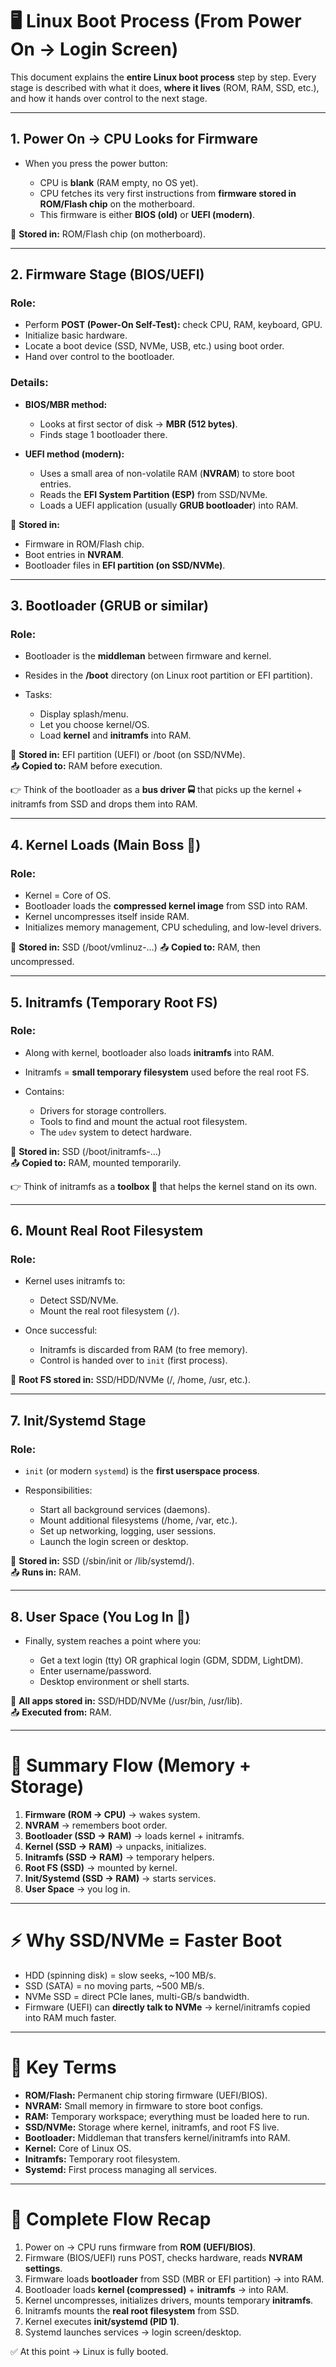 # 🖥️ Linux Boot Process (From Power On → Login Screen)

This document explains the **entire Linux boot process** step by step. Every stage is described with what it does, **where it lives** (ROM, RAM, SSD, etc.), and how it hands over control to the next stage.

---

## 1. Power On → CPU Looks for Firmware

* When you press the power button:

  * CPU is **blank** (RAM empty, no OS yet).
  * CPU fetches its very first instructions from **firmware stored in ROM/Flash chip** on the motherboard.
  * This firmware is either **BIOS (old)** or **UEFI (modern)**.

📍 **Stored in:** ROM/Flash chip (on motherboard).

---

## 2. Firmware Stage (BIOS/UEFI)

### Role:

* Perform **POST (Power-On Self-Test):** check CPU, RAM, keyboard, GPU.
* Initialize basic hardware.
* Locate a boot device (SSD, NVMe, USB, etc.) using boot order.
* Hand over control to the bootloader.

### Details:

* **BIOS/MBR method:**

  * Looks at first sector of disk → **MBR (512 bytes)**.
  * Finds stage 1 bootloader there.

* **UEFI method (modern):**

  * Uses a small area of non-volatile RAM (**NVRAM**) to store boot entries.
  * Reads the **EFI System Partition (ESP)** from SSD/NVMe.
  * Loads a UEFI application (usually **GRUB bootloader**) into RAM.

📍 **Stored in:**

* Firmware in ROM/Flash chip.
* Boot entries in **NVRAM**.
* Bootloader files in **EFI partition (on SSD/NVMe)**.

---

## 3. Bootloader (GRUB or similar)

### Role:

* Bootloader is the **middleman** between firmware and kernel.
* Resides in the **/boot** directory (on Linux root partition or EFI partition).
* Tasks:

  * Display splash/menu.
  * Let you choose kernel/OS.
  * Load **kernel** and **initramfs** into RAM.

📍 **Stored in:** EFI partition (UEFI) or /boot (on SSD/NVMe).  
📤 **Copied to:** RAM before execution.

👉 Think of the bootloader as a **bus driver 🚍** that picks up the kernel + initramfs from SSD and drops them into RAM.

---

## 4. Kernel Loads (Main Boss 👑)

### Role:

* Kernel = Core of OS.
* Bootloader loads the **compressed kernel image** from SSD into RAM.
* Kernel uncompresses itself inside RAM.
* Initializes memory management, CPU scheduling, and low-level drivers.

📍 **Stored in:** SSD (/boot/vmlinuz-…)
📤 **Copied to:** RAM, then uncompressed.

---

## 5. Initramfs (Temporary Root FS)

### Role:

* Along with kernel, bootloader also loads **initramfs** into RAM.
* Initramfs = **small temporary filesystem** used before the real root FS.
* Contains:

  * Drivers for storage controllers.
  * Tools to find and mount the actual root filesystem.
  * The `udev` system to detect hardware.

📍 **Stored in:** SSD (/boot/initramfs-…)  
📤 **Copied to:** RAM, mounted temporarily.

👉 Think of initramfs as a **toolbox 🧰** that helps the kernel stand on its own.

---

## 6. Mount Real Root Filesystem

### Role:

* Kernel uses initramfs to:

  * Detect SSD/NVMe.
  * Mount the real root filesystem (`/`).
* Once successful:

  * Initramfs is discarded from RAM (to free memory).
  * Control is handed over to `init` (first process).

📍 **Root FS stored in:** SSD/HDD/NVMe (/, /home, /usr, etc.).

---

## 7. Init/Systemd Stage

### Role:

* `init` (or modern `systemd`) is the **first userspace process**.
* Responsibilities:

  * Start all background services (daemons).
  * Mount additional filesystems (/home, /var, etc.).
  * Set up networking, logging, user sessions.
  * Launch the login screen or desktop.

📍 **Stored in:** SSD (/sbin/init or /lib/systemd/).  
📤 **Runs in:** RAM.

---

## 8. User Space (You Log In 🎉)

* Finally, system reaches a point where you:

  * Get a text login (tty) OR graphical login (GDM, SDDM, LightDM).
  * Enter username/password.
  * Desktop environment or shell starts.

📍 **All apps stored in:** SSD/HDD/NVMe (/usr/bin, /usr/lib).  
📤 **Executed from:** RAM.

---

# 🧠 Summary Flow (Memory + Storage)

1. **Firmware (ROM → CPU)** → wakes system.
2. **NVRAM** → remembers boot order.
3. **Bootloader (SSD → RAM)** → loads kernel + initramfs.
4. **Kernel (SSD → RAM)** → unpacks, initializes.
5. **Initramfs (SSD → RAM)** → temporary helpers.
6. **Root FS (SSD)** → mounted by kernel.
7. **Init/Systemd (SSD → RAM)** → starts services.
8. **User Space** → you log in.

---

# ⚡ Why SSD/NVMe = Faster Boot

* HDD (spinning disk) = slow seeks, ~100 MB/s.
* SSD (SATA) = no moving parts, ~500 MB/s.
* NVMe SSD = direct PCIe lanes, multi-GB/s bandwidth.
* Firmware (UEFI) can **directly talk to NVMe** → kernel/initramfs copied into RAM much faster.

---

# 🔑 Key Terms

* **ROM/Flash:** Permanent chip storing firmware (UEFI/BIOS).
* **NVRAM:** Small memory in firmware to store boot configs.
* **RAM:** Temporary workspace; everything must be loaded here to run.
* **SSD/NVMe:** Storage where kernel, initramfs, and root FS live.
* **Bootloader:** Middleman that transfers kernel/initramfs into RAM.
* **Kernel:** Core of Linux OS.
* **Initramfs:** Temporary root filesystem.
* **Systemd:** First process managing all services.

---

# 🔄 Complete Flow Recap

1. Power on → CPU runs firmware from **ROM (UEFI/BIOS)**.  
2. Firmware (BIOS/UEFI) runs POST, checks hardware, reads **NVRAM settings**.  
3. Firmware loads **bootloader** from SSD (MBR or EFI partition) → into RAM.  
4. Bootloader loads **kernel (compressed)** + **initramfs** → into RAM.  
5. Kernel uncompresses, initializes drivers, mounts temporary **initramfs**.  
6. Initramfs mounts the **real root filesystem** from SSD.  
7. Kernel executes **init/systemd (PID 1)**.  
8. Systemd launches services → login screen/desktop.  

✅ At this point → Linux is fully booted.
```
